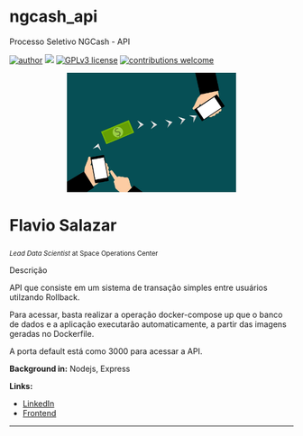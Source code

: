 # ngcash_api
Processo Seletivo NGCash - API

[![author](https://img.shields.io/badge/author-FlavioSalazar-red.svg)](https://www.linkedin.com/in/flavio-r-salazar) [![](https://img.shields.io/badge/node-blue.svg)](https://nodejs.org/en/) [![GPLv3 license](https://img.shields.io/badge/License-GPLv3-blue.svg)](http://perso.crans.org/besson/LICENSE.html) [![contributions welcome](https://img.shields.io/badge/contributions-welcome-brightgreen.svg?style=flat)](https://github.com/salazarf92/cash-api/issues)

<p align="center">
  <img src="transfer.jpg" width="300px" heigth="120px" >
</p>

# Flavio Salazar
<sub>*Lead Data Scientist* at Space Operations Center</sub>

Descrição

  API que consiste em um sistema de transação simples entre usuários utilzando Rollback.
  
  Para acessar, basta realizar a operação docker-compose up que o banco de dados e a aplicação executarão automaticamente, a partir das imagens geradas no Dockerfile.
  
  A porta default está como 3000 para acessar a API.

**Background in:** Nodejs, Express

**Links:**
* [LinkedIn](https://www.linkedin.com/in/flavio-r-salazar)
* [Frontend](https://github.com/SalazarF92/cash-api)



---





